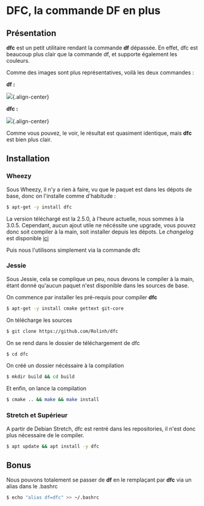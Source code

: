 # DFC, la commande DF en plus

## Présentation

**dfc** est un petit utilitaire rendant la commande **df** dépassée. En
effet, dfc est beaucoup plus clair que la commande df, et supporte
également les couleurs.

Comme des images sont plus représentatives, voilà les deux commandes :

**df :**

![](/df.png){.align-center}

**dfc :**

![](/dfc.png){.align-center}

Comme vous pouvez, le voir, le résultat est quasiment identique, mais
**dfc** est bien plus clair.

## Installation

### Wheezy

Sous Wheezy, il n'y a rien à faire, vu que le paquet est dans les
dépots de base, donc on l'installe comme d'habitude :

``` bash
$ apt-get -y install dfc
```

La version téléchargé est la 2.5.0, à l'heure actuelle, nous sommes à
la 3.0.5. Cependant, aucun ajout utile ne nécéssite une upgrade, vous
pouvez donc soit compiler à la main, soit installer depuis les dépots.
Le *changelog* est disponible
[ici](https://github.com/Rolinh/dfc/blob/master/CHANGELOG.md)

Puis nous l'utilisons simplement via la commande dfc

### Jessie

Sous Jessie, cela se complique un peu, nous devons le compiler à la
main, étant donné qu'aucun paquet n'est disponible dans les sources de
base.

On commence par installer les pré-requis pour compiler **dfc**

``` bash
$ apt-get -y install cmake gettext git-core
```

On télécharge les sources

``` bash
$ git clone https://github.com/Rolinh/dfc
```

On se rend dans le dossier de téléchargement de dfc

``` bash
$ cd dfc
```

On créé un dossier nécéssaire à la compilation

``` bash
$ mkdir build && cd build
```

Et enfin, on lance la compilation

``` bash
$ cmake .. && make && make install
```

### Stretch et Supérieur

A partir de Debian Stretch, dfc est rentré dans les repositories, il
n'est donc plus nécessaire de le compiler.

``` bash
$ apt update && apt install -y dfc
```

## Bonus

Nous pouvons totalement se passer de **df** en le remplaçant par **dfc**
via un alias dans le .bashrc

``` bash
$ echo "alias df=dfc" >> ~/.bashrc
```
